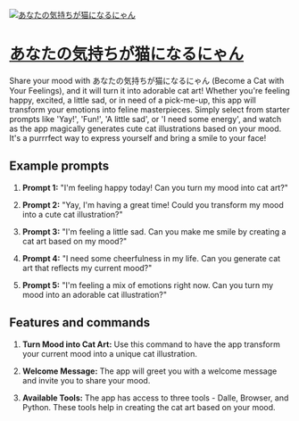 [![あなたの気持ちが猫になるにゃん](https://files.oaiusercontent.com/file-7eBqCrnHhLFEEZ3FlLskvaOj?se=2123-10-17T07%3A33%3A56Z&sp=r&sv=2021-08-06&sr=b&rscc=max-age%3D31536000%2C%20immutable&rscd=attachment%3B%20filename%3D7687d0c6-0e1d-48e8-93ec-75602e20ee5d.png&sig=12Waro1eUpm/gmTTiaUjgLjCpzcHjkiL1FowMmvy8bI%3D)](https://chat.openai.com/g/g-NsDeyA1XQ-anatanoqi-chi-tigamao-ninaruniyan)

# [あなたの気持ちが猫になるにゃん](https://chat.openai.com/g/g-NsDeyA1XQ-anatanoqi-chi-tigamao-ninaruniyan)

Share your mood with あなたの気持ちが猫になるにゃん (Become a Cat with Your Feelings), and it will turn it into adorable cat art! Whether you're feeling happy, excited, a little sad, or in need of a pick-me-up, this app will transform your emotions into feline masterpieces. Simply select from starter prompts like 'Yay!', 'Fun!', 'A little sad', or 'I need some energy', and watch as the app magically generates cute cat illustrations based on your mood. It's a purrrfect way to express yourself and bring a smile to your face!

## Example prompts

1. **Prompt 1:** "I'm feeling happy today! Can you turn my mood into cat art?"

2. **Prompt 2:** "Yay, I'm having a great time! Could you transform my mood into a cute cat illustration?"

3. **Prompt 3:** "I'm feeling a little sad. Can you make me smile by creating a cat art based on my mood?"

4. **Prompt 4:** "I need some cheerfulness in my life. Can you generate cat art that reflects my current mood?"

5. **Prompt 5:** "I'm feeling a mix of emotions right now. Can you turn my mood into an adorable cat illustration?"

## Features and commands

1. **Turn Mood into Cat Art:** Use this command to have the app transform your current mood into a unique cat illustration.

2. **Welcome Message:** The app will greet you with a welcome message and invite you to share your mood.

3. **Available Tools:** The app has access to three tools - Dalle, Browser, and Python. These tools help in creating the cat art based on your mood.